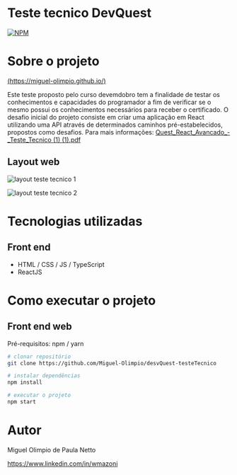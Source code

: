 # Teste tecnico DevQuest 
[![NPM](https://img.shields.io/npm/l/react)](https://github.com/Miguel-Olimpio/desvQuest-testeTecnico/blob/main/LICENSE) 

# Sobre o projeto

[(https://miguel-olimpio.github.io/)](https://Miguel-Olimpio.github.io/testeTecnicoDevQuest)

Este teste proposto pelo curso devemdobro tem a finalidade de testar os conhecimentos e capacidades do programador a fim de verificar se o mesmo possui os conhecimentos necessários para receber o certificado.
O desafio inicial do projeto consiste em criar uma aplicação em React utilizando uma API através de determinados caminhos pré-estabelecidos, propostos como desafios.
Para mais informações: [Quest_React_Avancado_-_Teste_Tecnico (1) (1).pdf](https://github.com/Miguel-Olimpio/desvQuest-testeTecnico/files/10900699/Quest_React_Avancado_-_Teste_Tecnico.1.1.pdf)

## Layout web

![layout teste tecnico 1](https://user-images.githubusercontent.com/107503116/223182445-c1e11d77-16a2-4b9d-bb6d-b4a34028a432.png)

![layout teste tecnico 2](https://user-images.githubusercontent.com/107503116/223183010-af759018-dfff-4bff-9547-03980e105efd.png)

# Tecnologias utilizadas
## Front end
- HTML / CSS / JS / TypeScript
- ReactJS

# Como executar o projeto

## Front end web
Pré-requisitos: npm / yarn

```bash
# clonar repositório
git clone https://github.com/Miguel-Olimpio/desvQuest-testeTecnico

# instalar dependências
npm install

# executar o projeto
npm start
```

# Autor

Miguel Olimpio de Paula Netto

https://www.linkedin.com/in/wmazoni


